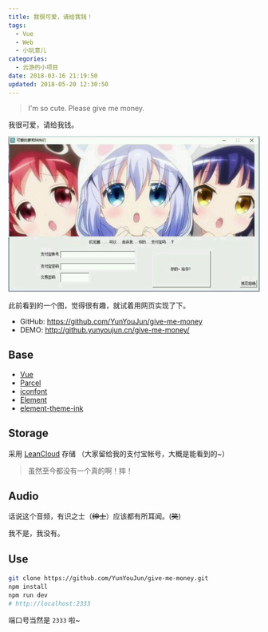 ```yaml
---
title: 我很可爱，请给我钱！
tags:
  - Vue
  - Web
  - 小玩意儿
categories:
  - 云游的小项目
date: 2018-03-16 21:19:50
updated: 2018-05-20 12:30:50
---
```


> I'm so cute. Please give me money.

我很可爱，请给我钱。

![give-me-money](https://github.com/YunYouJun/give-me-money/blob/master/src/assets/example.jpg?raw=true)

此前看到的一个图，觉得很有趣，就试着用网页实现了下。

- GitHub: <https://github.com/YunYouJun/give-me-money>
- DEMO: <http://github.yunyoujun.cn/give-me-money/>

<!-- more -->

## Base

- [Vue](https://vuejs.org)
- [Parcel](https://parceljs.org/)
- [iconfont](http://iconfont.cn)
- [Element](https://github.com/ElemeFE/element)
- [element-theme-ink](https://github.com/YunYouJun/element-theme-ink)

## Storage

采用 [LeanCloud](https://leancloud.cn/) 存储 （大家留给我的支付宝帐号，大概是能看到的~）

> 虽然至今都没有一个真的啊！摔！

## Audio

话说这个音频，有识之士（~~绅士~~）应该都有所耳闻。(~~笑~~)

我不是，我没有。

## Use

```sh
git clone https://github.com/YunYouJun/give-me-money.git
npm install
npm run dev
# http://localhost:2333
```

端口号当然是 `2333` 啦~